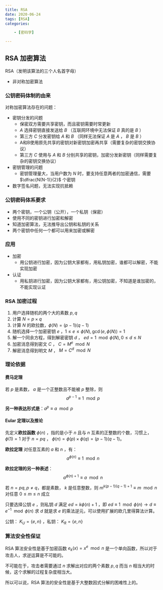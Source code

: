```yaml
---
title: RSA
date: 2020-06-24
tags: [RSA]
categories: 

    - [密码学]

---
```


## RSA 加密算法

RSA（发明该算法的三个人名首字母）

* 非对称加密算法

### 公钥密码体制的由来

对称加密算法存在的问题：

* 密钥分发的问题
  * 保密双方需要共享密钥，而且密钥需要时常更新
  * $A$ 选择密钥直接发送给 $B$ （互联网环境中无法保证 $B$ 真的是 $B$ ）
  * 第三方 $C$ 分发密钥给 $A$ 和 $B$ （同样无法保证 $A$ 是 $A$ ， $B$ 是 $B$ ）
  * A和B使用原先共享的密钥对新密钥加密再共享（需要复杂的密钥交换协议）
  * 第三方 $C$ 使用与 $A$ 和 $B$ 分别共享的密钥，加密分发新密钥（同样需要复杂的密钥交换协议）
* 密钥管理的问题
  * 密钥管理量大，当用户数为 $N$ 时，要支持任意两者的加密通信，需要 $\dfrac{N(N-1)}{2}$ 个密钥
* 数字签名问题，无法实现抗抵赖

### 公钥密码体系要求

* 两个密钥，一个公钥（公开），一个私钥（保密）
* 使用不同的密钥进行加密和解密
* 知道加密算法，无法推导出公钥和私钥的关系
* 两个密钥中任何一个都可以用来加密或解密

### 应用

* 加密
  * 用公钥进行加密，因为公钥大家都有，用私钥加密，谁都可以解密，不能实现加密
* 认证
  * 用私钥进行加密，因为公钥大家都有，用公钥加密，不知道是谁加密的，不能实现认证

### RSA 加密过程

1. 用户选择随机的两个大的素数 $p, q$
2. 计算 $N = p \times q$
3. 计算 $N$ 的欧拉数，$\phi(N) = (p-1)(q-1)$
4. 随机选择一个加密密钥 $e$ ，$1 \le e \le \phi(N), \gcd(e, \phi(N)) = 1$
5. 解一个同余方程，得到解密密钥 $d$ ， $ed = 1 \mod \phi(N), 0 \le d \le N$
6. 加密消息得到密文 $C$ ， $C = M^e \mod N$
7. 解密消息得到明文 $M$ ， $M = C^d \mod N$

### 理论依据

#### 费马定理

若 $p$ 是素数， $a$ 是一个正整数且不能被 $p$ 整除，则
$$a^{p-1} \equiv 1 \mod p$$

**另一种表达形式是**：$a^p \equiv a \mod p$

#### Eular 定理以及推论

先定义**欧拉函数** $\phi(n)$ ，指的是小于 $n$ 且与 $n$ 互素的正整数的个数，习惯上， $\phi(1) = 1$
对于 $n = pq$ ， $\phi(n) = \phi(p) \times \phi(q) = (p - 1)(q - 1)$。

**欧拉定理** 对任意互素的 $a$ 和 $n$ ，有：
$$a^{\phi(n)} \equiv 1 \mod n$$

**欧拉定理的另一种表述**：$$a^{\phi(n) + 1} \equiv a \mod n$$

若 $n = pq, p \neq q$，都是素数， $k$ 是任意整数，则 $m^{k(p-1)(q-1)+1} \equiv m \mod n$ 对任意 $0 \le m \le n$ 成立

只要选择公钥 $e$ ，则私钥 $d$ 满足 $ed = k\phi(n) + 1$ ，即 $ed \equiv 1 \mod \phi(n) \to d \equiv e^{-1} \mod \phi(n)$
求 $d$ 就是求 $e$ 的乘法逆元，可以使用扩展的欧几里得算法计算。

公钥： $K_U = \{e, n\}$ ，私钥： $K_R = \{e, n\}$

### 算法安全性保证

RSA 算法安全性是基于加密函数 $e_k(x) = x^e \mod n$ 是一个单向函数，所以对于攻击人，求逆运算是不可能的。

不可能在于，攻击者需要通过 $n$ 求解出对应的两个素数 $p, q$ 而当 $n$ 相当大的时候，这个求解的过程复杂度相当大。

所以可以说，RSA 算法的安全性是基于大整数因式分解的困难性上的。
